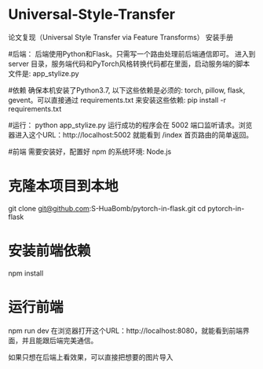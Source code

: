 # Universal-Style-Transfer
论文复现（Universal Style Transfer via Feature Transforms）
                                                              安装手册

#后端：
后端使用Python和Flask。只需写一个路由处理前后端通信即可。 进入到 server 目录，服务端代码和PyTorch风格转换代码都在里面，启动服务端的脚本文件是: app_stylize.py

#依赖
确保本机安装了Python3.7, 以下这些依赖是必须的: torch, pillow, flask, gevent。可以直接通过 requirements.txt 来安装这些依赖:
pip install -r requirements.txt

#运行：
python app_stylize.py
运行成功的程序会在 5002 端口监听请求。浏览器进入这个URL：http://localhost:5002 就能看到 /index 首页路由的简单返回。

#前端
需要安装好，配置好 npm 的系统环境:
Node.js

# 克隆本项目到本地
git clone git@github.com:S-HuaBomb/pytorch-in-flask.git
cd pytorch-in-flask

# 安装前端依赖
npm install

# 运行前端
npm run dev
在浏览器打开这个URL：http://localhost:8080，就能看到前端界面，并且能跟后端完美通信。

如果只想在后端上看效果，可以直接把想要的图片导入
